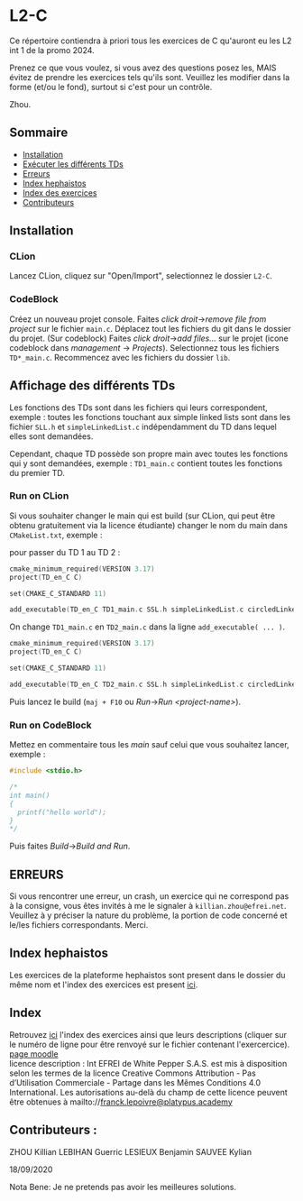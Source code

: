 # L2-C

Ce répertoire contiendra à priori tous les exercices de C qu'auront eu les L2 int 1 de la promo 2024.

Prenez ce que vous voulez, si vous avez des questions posez les, MAIS évitez de prendre les exercices tels qu'ils sont.
Veuillez les modifier dans la forme (et/ou le fond), surtout si c'est pour un contrôle.

Zhou.

## Sommaire

- [Installation](#installation)
- [Exécuter les différents TDs](#affichage-des-diff%C3%A9rents-tds)
- [Erreurs](#erreurs)
- [Index hephaistos](#index-hephaistos)
- [Index des exercices](#index)
- [Contributeurs](#contributeurs)

## Installation
### CLion
Lancez CLion, cliquez sur "Open/Import", selectionnez le dossier `L2-C`.

### CodeBlock
Créez un nouveau projet console. Faites <em>click droit</em>-><em>remove file from project</em> sur le fichier `main.c`. Déplacez tout les fichiers du git dans le dossier du projet. (Sur codeblock) Faites <em>click droit</em>-><em>add files...</em> sur le projet (icone codeblock dans <em>management</em> -> <em>Projects</em>). Selectionnez tous les fichiers `TD*_main.c`. Recommencez avec les fichiers du dossier `lib`. 

## Affichage des différents TDs
Les fonctions des TDs sont dans les fichiers qui leurs correspondent, exemple : toutes les fonctions touchant aux simple linked lists sont dans les fichier `SLL.h` et `simpleLinkedList.c` indépendamment du TD dans lequel elles sont demandées.

Cependant, chaque TD possède son propre main avec toutes les fonctions qui y sont demandées, exemple : `TD1_main.c` contient toutes les fonctions du premier TD.

### Run on CLion
Si vous souhaiter changer le main qui est build (sur CLion, qui peut être obtenu gratuitement via la licence étudiante) changer le nom du main dans `CMakeList.txt`, exemple :

pour passer du TD 1 au TD 2 :
```c
cmake_minimum_required(VERSION 3.17)
project(TD_en_C C)

set(CMAKE_C_STANDARD 11)

add_executable(TD_en_C TD1_main.c SSL.h simpleLinkedList.c circledLinkedList.c CLL.h doubleLinkedList.c DLL.h)
```

On change `TD1_main.c` en `TD2_main.c` dans la ligne `add_executable( ... )`.

```c
cmake_minimum_required(VERSION 3.17)
project(TD_en_C C)

set(CMAKE_C_STANDARD 11)

add_executable(TD_en_C TD2_main.c SSL.h simpleLinkedList.c circledLinkedList.c CLL.h doubleLinkedList.c DLL.h)
```
Puis lancez le build (`maj + F10` ou <em>Run</em>-><em>Run \<project-name></em>).

### Run on CodeBlock
Mettez en commentaire tous les <em>main</em> sauf celui que vous souhaitez lancer, 
exemple : 
```c
#include <stdio.h>

/*
int main()
{
  printf("hello world");
}
*/
```
Puis faites <em>Build</em>-><em>Build and Run</em>.

## ERREURS
Si vous rencontrer une erreur, un crash, un exercice qui ne correspond pas à la consigne, vous êtes invités à me le signaler à `killian.zhou@efrei.net`. Veuillez à y préciser la nature du problème, la portion de code concerné et le/les fichiers correspondants. Merci.

## Index hephaistos
Les exercices de la plateforme hephaistos sont present dans le dossier du même nom et l'index des exercices est present 
[ici](https://github.com/gundamzhou/L2-C/tree/master/hephaistos/index.md).

## Index
Retrouvez [ici](https://github.com/gundamzhou/L2-C/blob/master/index.md) l'index des exercices ainsi que leurs descriptions (cliquer sur le numéro de ligne pour être renvoyé sur le fichier contenant l'exercercice). [page moodle](https://www.myefrei.fr/moodle/course/view.php?id=6870)<br/> licence description : Int EFREI de White Pepper S.A.S. est mis à disposition selon les termes de la licence Creative Commons Attribution - Pas d’Utilisation Commerciale - Partage dans les Mêmes Conditions 4.0 International. Les autorisations au-delà du champ de cette licence peuvent être obtenues à mailto://franck.lepoivre@platypus.academy

## Contributeurs :

ZHOU Killian
LEBIHAN Guerric
LESIEUX Benjamin
SAUVEE Kylian

18/09/2020

Nota Bene:
Je ne pretends pas avoir les meilleures solutions.
